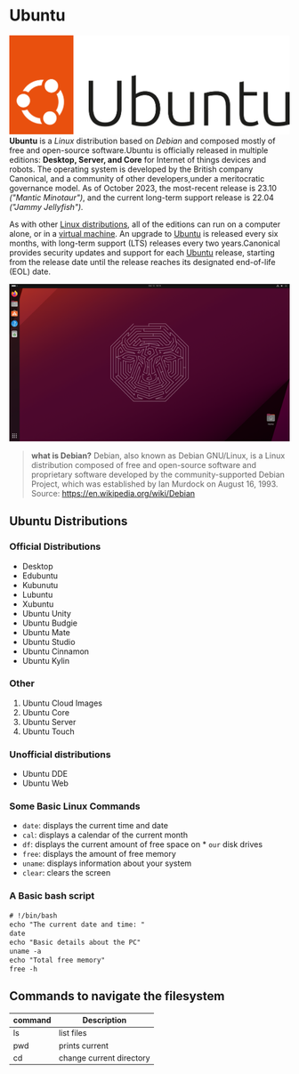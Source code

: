 # Ubuntu
![logo](UbuntuLogo.svg)
**Ubuntu** is a *Linux* distribution based on *Debian* and composed mostly of free and open-source software.Ubuntu is officially released in multiple editions: **Desktop, Server,  and Core**  for Internet of things devices and robots. The operating system is developed by the British company Canonical, and a community of other developers,under a meritocratic governance model. As of October 2023, the most-recent release is 23.10 *("Mantic Minotaur")*, and the current long-term support release is 22.04 *("Jammy Jellyfish").*

As with other [Linux distributions](https://en.wikipedia.org/wiki/Linux_distribution), all of the editions can run on a computer alone, or in a [virtual machine](https://en.wikipedia.org/wiki/Virtual_machine). An upgrade to [Ubuntu](https://ubuntu.com/) is released every six months, with long-term support (LTS) releases every two years.Canonical provides security updates and support for each [Ubuntu](https://ubuntu.com/) release, starting from the release date until the release reaches its designated end-of-life (EOL) date.

![desktop](UbuntuDesktop.png)

> **what is Debian?** Debian, also known as Debian GNU/Linux, is a Linux distribution composed of free and open-source  software and proprietary software developed by the community-supported Debian Project, which was established  by Ian Murdock on August 16, 1993. 
> Source: https://en.wikipedia.org/wiki/Debian 

## Ubuntu Distributions
### Official Distributions
* Desktop
* Edubuntu
* Kubunutu
* Lubuntu
* Xubuntu
* Ubuntu Unity
* Ubuntu Budgie
* Ubuntu Mate
* Ubuntu Studio
* Ubuntu Cinnamon
* Ubuntu Kylin

### Other
1. Ubuntu Cloud Images
2. Ubuntu Core
3. Ubuntu Server
4. Ubuntu Touch

### Unofficial distributions
* Ubuntu DDE
* Ubuntu Web

### Some Basic Linux Commands
* `date`: displays the current time and date
* `cal`: displays a calendar of the current month
* `df`: displays the current amount of free space on * `our` disk drives
* `free`: displays the amount of free memory
* `uname`: displays information about your system
* `clear`: clears the screen

### A Basic bash script

```
# !/bin/bash
echo "The current date and time: "
date
echo "Basic details about the PC"
uname -a
echo "Total free memory"
free -h
```


## Commands to navigate the filesystem

|command |Description|
|--------|----------------|
|ls               |list files  |directories|
|pwd                |prints current |directory|
|cd          | change current directory|
